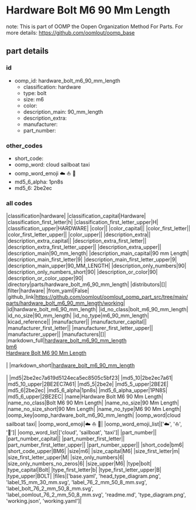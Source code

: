 # Hardware Bolt M6 90 Mm Length  

note: This is part of OOMP the Oopen Organization Method For Parts. For more details: https://github.com/oomlout/oomp_base

##  part details





### id
* oomp_id: hardware_bolt_m6_90_mm_length
  * classification: hardware
  * type: bolt
  * size: m6
  * color: 
  * description_main: 90_mm_length
  * description_extra: 
  * manufacturer: 
  * part_number: 

### other_codes
* short_code: 
* oomp_word: cloud sailboat taxi
* oomp_word_emoji :cloud: :sailboat: :taxi:
* md5_6_alpha: 1pn8s
* md5_6: 2be2ec

### all codes 
|classification|hardware|
|classification_capital|Hardware|
|classification_first_letter|h|
|classification_first_letter_upper|H|
|classification_upper|HARDWARE|
|color||
|color_capital||
|color_first_letter||
|color_first_letter_upper||
|color_upper||
|description_extra||
|description_extra_capital||
|description_extra_first_letter||
|description_extra_first_letter_upper||
|description_extra_upper||
|description_main|90_mm_length|
|description_main_capital|90 mm Length|
|description_main_first_letter|9|
|description_main_first_letter_upper|9|
|description_main_upper|90_MM_LENGTH|
|description_only_numbers|90|
|description_only_numbers_short|90|
|description_or_color|90|
|description_or_color_upper|90|
|directory|parts/hardware_bolt_m6_90_mm_length|
|distributors|[]|
|filter|hardware|
|from_yaml|False|
|github_link|https://github.com/oomlout/oomlout_oomp_part_src/tree/main/parts/hardware_bolt_m6_90_mm_length/working|
|id|hardware_bolt_m6_90_mm_length|
|id_no_class|bolt_m6_90_mm_length|
|id_no_size|90_mm_length|
|id_no_type|m6_90_mm_length|
|kicad_reference||
|manufacturer||
|manufacturer_capital||
|manufacturer_first_letter||
|manufacturer_first_letter_upper||
|manufacturer_upper||
|manufacturers|[]|
|markdown_full|[hardware_bolt_m6_90_mm_length](https://github.com/oomlout/oomlout_oomp_part_src/tree/main/parts/hardware_bolt_m6_90_mm_length/working)<br>[bm6](https://github.com/oomlout/oomlout_oomp_part_src/tree/main/parts/hardware_bolt_m6_90_mm_length/working)<br>[Hardware Bolt M6 90 Mm Length](https://github.com/oomlout/oomlout_oomp_part_src/tree/main/parts/hardware_bolt_m6_90_mm_length/working)<br><br>|
|markdown_short|[hardware_bolt_m6_90_mm_length](https://github.com/oomlout/oomlout_oomp_part_src/tree/main/parts/hardware_bolt_m6_90_mm_length/working)<br><br>|
|md5|2be2ec7a619d5124eca5ec8505c5bf23|
|md5_10|2be2ec7a61|
|md5_10_upper|2BE2EC7A61|
|md5_5|2be2e|
|md5_5_upper|2BE2E|
|md5_6|2be2ec|
|md5_6_alpha|1pn8s|
|md5_6_alpha_upper|1PN8S|
|md5_6_upper|2BE2EC|
|name|Hardware Bolt M6 90 Mm Length|
|name_no_class|Bolt M6 90 Mm Length|
|name_no_size|90 Mm Length|
|name_no_size_short|90 Mm Length|
|name_no_type|M6 90 Mm Length|
|oomp_key|oomp_hardware_bolt_m6_90_mm_length|
|oomp_word|cloud sailboat taxi|
|oomp_word_emoji|:cloud: :sailboat: :taxi:|
|oomp_word_emoji_list|[':cloud:', ':sailboat:', ':taxi:']|
|oomp_word_list|['cloud', 'sailboat', 'taxi']|
|part_number||
|part_number_capital||
|part_number_first_letter||
|part_number_first_letter_upper||
|part_number_upper||
|short_code|bm6|
|short_code_upper|BM6|
|size|m6|
|size_capital|M6|
|size_first_letter|m|
|size_first_letter_upper|M|
|size_only_numbers|6|
|size_only_numbers_no_zeros|6|
|size_upper|M6|
|type|bolt|
|type_capital|Bolt|
|type_first_letter|b|
|type_first_letter_upper|B|
|type_upper|BOLT|
|files|['base.yaml', 'head_type_diagram.png', 'label_15_mm_30_mm.svg', 'label_76_2_mm_50_8_mm.svg', 'label_bolt_76_2_mm_50_8_mm.svg', 'label_oomlout_76_2_mm_50_8_mm.svg', 'readme.md', 'type_diagram.png', 'working.json', 'working.yaml']|
